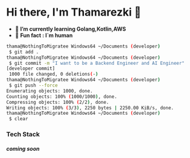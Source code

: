 # Hi there, I'm Thamarezki 👋

<!--
**NothingToMigratee/NothingToMigratee** is a ✨ _special_ ✨ repository because its `README.md` (this file) appears on your GitHub profile.

Here are some ideas to get you started:

- 🔭 I’m currently working on ...
- 🌱 I’m currently learning ...
- 👯 I’m looking to collaborate on ...
- 🤔 I’m looking for help with ...
- 💬 Ask me about ...
- 📫 How to reach me: ...
- 😄 Pronouns: ...
- ⚡ Fun fact: ...
-->
- 🦾 **I’m currently learning Golang,Kotlin,AWS**
- 🧑 **Fun fact : I`m human**

```bash
thama@NothingToMigratee Windows64 ~/Documents (developer)
 $ git add .
thama@NothingToMigratee Windows64 ~/Documents (developer)
 $ git commit -m "I want to be a Backend Engineer and AI Engineer"
[developer commit] 
 1000 file changed, 0 deletions(-)
thama@NothingToMigratee Windows64 ~/Documents (developer)
 $ git push --force
Enumerating objects: 1000, done.
Counting objects: 100% (1000/1000), done.
Compressing objects: 100% (2/2), done.
Writing objects: 100% (3/3), 2250 bytes | 2250.00 KiB/s, done.
thama@NothingToMigratee Windows64 ~/Documents (developer)
 $ clear
```
### Tech Stack 
##### *coming soon* 

